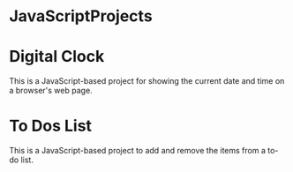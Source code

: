 # JavaScriptProjects
# Digital Clock
This is a JavaScript-based project for showing the current date and time on a browser's web page.
# To Dos List
This is a JavaScript-based project to add and remove the items from a to-do list.
